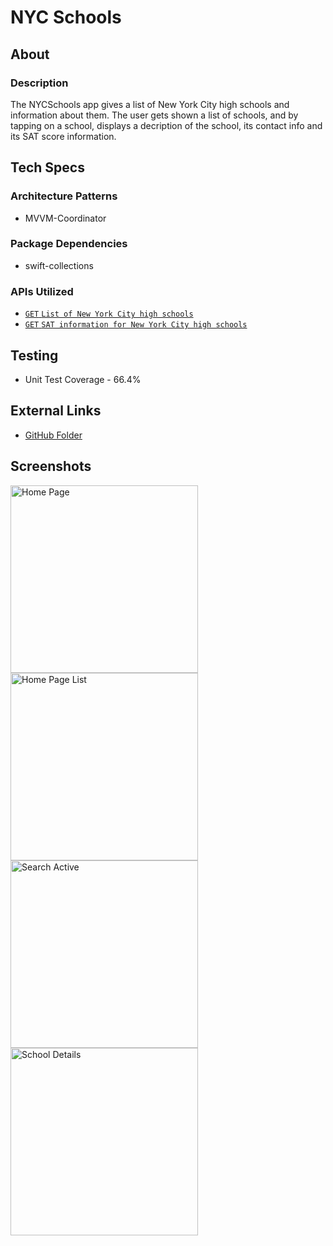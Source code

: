 # NYC Schools
## About
### Description

The NYCSchools app gives a list of New York City high schools and information about them. The user gets shown a list of schools, and by tapping on a school, displays a decription of the school, its contact info and its SAT score information.

## Tech Specs

### Architecture Patterns
* MVVM-Coordinator

### Package Dependencies
* swift-collections

### APIs Utilized
* [`GET` `List of New York City high schools`](https://data.cityofnewyork.us/resource/s3k6-pzi2.json)
* [`GET` `SAT information for New York City high schools`](https://data.cityofnewyork.us/resource/f9bf-2cp4.json?)

## Testing
* Unit Test Coverage - 66.4%

## External Links
* [GitHub Folder](https://github.com/sachithherath93/20220519-SachithHerathMudiyanselage-NYCSchools)

## Screenshots
<img width="300" alt="Home Page" src="https://user-images.githubusercontent.com/51491340/169635211-8770310c-3a9a-4fd5-a25f-e565cc6f246a.png"> <img width="300" alt="Home Page List" src="https://user-images.githubusercontent.com/51491340/169635210-669850c0-857a-4c82-93d4-2b78faff3d13.png">
<img width="300" alt="Search Active" src="https://user-images.githubusercontent.com/51491340/169635207-457384b2-73d4-48db-a66b-fba6a4117f1b.png"> <img width="300" alt="School Details" src="https://user-images.githubusercontent.com/51491340/169635209-d23df85a-97cf-4b69-8abb-c306616c09d0.png">
